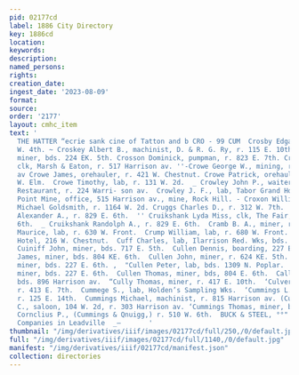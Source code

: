 ```yaml
---
pid: 02177cd
label: 1886 City Directory
key: 1886cd
location: 
keywords: 
description: 
named_persons: 
rights: 
creation_date: 
ingest_date: '2023-08-09'
format: 
source: 
order: '2177'
layout: cmhc_item
text: '                                                                                  BABCOGK
  THE HATTER “ecrie sank cine of Tatton and b CRO - 99 CUM  Crosby Edgar E., r. 419
  W. 4th. ~ Croskey Albert B., machinist, D. & R. G. Ry, r. 115 E. 10th. Crosby J.,
  miner, bds. 224 EK. 5th. Crosson Dominick, pumpman, r. 823 E. 7th. Crow Joseph R.,
  clk, Marsh & Eaton, r. 517 Harrison av. ''-Crowe George W., mining, r. 305 Harrison
  av Crowe James, orehauler, r. 421 W. Chestnut. Crowe Patrick, orehauler, r. 412
  W. Elm.  Crowe Timothy, lab, r. 131 W. 2d.  _ Crowley John P., waiter, Saddle Rock
  Restaurant, r. 224 Warri- son av.  Crowley J. F., lab, Tabor Grand Hotel.  Crown
  Point Mine, office, 515 Harrison av., mine, Rock Hill. - Croxon William B., barkpr,
  Michael Goldsmith, r. 1164 W. 2d. Cruggs Charles D., r. 312 W. 7th.  Cruikshank
  Alexander A., r. 829 E. 6th.  '' Cruikshank Lyda Miss, clk, The Fair, r. 829 E.
  6th.  _ Cruikshank Randolph A., r. 829 E. 6th.  Cramb B. A., miner, r. 122 W. 2d.  Crump
  Maurice, lab, r. 630 W. Front.  Crump William, lab, r. 680 W. Front.  Crysopolis
  Hotel, 216 W. Chestnut.  Cuff Charles, lab, Ilarrison Red. Wks, bds. Grand Hotel.
  Cuiniff John, miner, bds. 717 E. 5th.  Cullen Dennis, boarding, 227 E. 6th.  Cullen
  James, miner, bds. 804 KE. 6th.  Cullen John, miner, r. 624 KE. 5th.  Cullen John,
  miner, bds. 227 E. 6th. ,  "Cullen Peter, lab, bds. 1309 N. Poplar.  “Cullen Stephen,
  miner, bds. 227 E. 6th.  Cullen Thomas, miner, bds, 804 E. 6th.  Cally Frank, blksmith,
  bds. 896 Harrison av.  “Cully Thomas, miner, r. 417 E. 10th.  ‘Culver Edward, carpenter,
  r. 413 E. 7th.  Cummege S., lab, Holden’s Sampling Wks.  ‘Cummings L. J., conductor,
  r. 125 E. 14th.  Cummings Michael, machinist, r. 815 Harrison av. (Cummings Robert
  C., saloon, 104 W. 2d, r. 303 Harrison av. ‘Cummings Thomas, miner, bds. Maine Ilotel.  ‘Oummins
  Cornclius P., (Cummings & Qnuigg,) r. 510 W. 6th.  BUCK & STEEL, °°" tine''or ins.
  Companies in Leadville  _—       '
thumbnail: "/img/derivatives/iiif/images/02177cd/full/250,/0/default.jpg"
full: "/img/derivatives/iiif/images/02177cd/full/1140,/0/default.jpg"
manifest: "/img/derivatives/iiif/02177cd/manifest.json"
collection: directories
---
```

